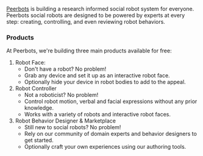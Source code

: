 [Peerbots](https://peerbots.org) is building a research informed social robot system for everyone. 
Peerbots social robots are designed to be powered by experts at every step: creating, controlling, and even reviewing robot behaviors.

### Products

At Peerbots, we're building three main products available for free:
1. Robot Face: 
    - Don't have a robot? No problem!
    - Grab any device and set it up as an interactive robot face.
    - Optionally hide your device in robot bodies to add to the appeal.
2. Robot Controller
    - Not a roboticist? No problem!
    - Control robot motion, verbal and facial expressions without any prior knowledge.
    - Works with a variety of robots and interactive robot faces.
3. Robot Behavior Designer & Marketplace
    - Still new to social robots? No problem!
    - Rely on our community of domain experts and behavior designers to get started.
    - Optionally craft your own experiences using our authoring tools.
